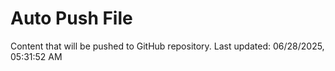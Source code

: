 # Auto Push File

Content that will be pushed to GitHub repository.
Last updated: 06/28/2025, 05:31:52 AM